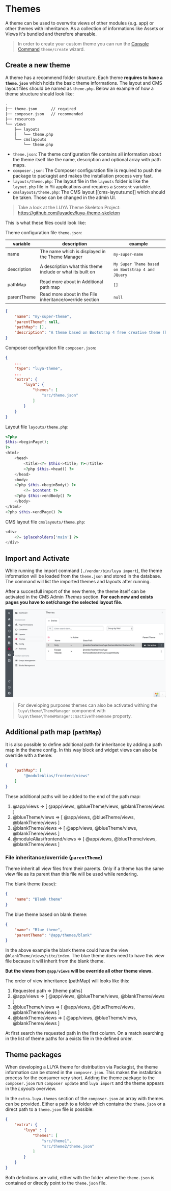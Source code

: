 # Themes

A theme can be used to overwrite views of other modules (e.g. app) or other themes with inheritance. As a collection of informations like Assets or Views it's bundled and therefore shareable.

> In order to create your custom theme you can run the [Console Command](/guide/app/console) `theme/create` wizard.

## Create a new theme

A theme has a recommend folder structure. Each theme **requires to have a `theme.json`** which holds the basic theme informations. The layout and CMS layout files should be named as `theme.php`. Below an example of how a theme structure should look like:

```
.
├── theme.json      // required
├── composer.json   // recommended
├── resources
└── views
    ├── layouts
    │   └── theme.php
    └── cmslayouts
        └── theme.php   
```

+ `theme.json`: The theme configuration file contains all information about the theme itself like the name, description and optional array with path maps.
+ `composer.json`: The Composer configuration file is required to push the package to packagist and makes the installation process very fast.
+ `layouts/theme.php`: The layout file in the `layouts` folder is like the `layout.php` file in Yii applications and requires a `$content` variable.
+ `cmslayouts/theme.php`: The CMS layout [[cms-layouts.md]] which should be taken. Those can be changed in the admin UI.

> Take a look at the LUYA Theme Skeleton Project: https://github.com/luyadev/luya-theme-skeleton

This is what these files could look like:

Theme configuration file `theme.json`:

|variable|description|example
|--------|-----------|-----
|name|The name which is displayed in the Theme Manager|`my-super-name`
|description|A description what this theme include or what its built on|`My Super Theme based on Bootstrap 4 and JQuery`
|pathMap|Read more about in Additional path map|`[]`
|parentTheme| Read more about in the File inheritance/override section|`null`

```json 
{
    "name": "my-super-theme",
    "parentTheme": null,
    "pathMap": [],
    "description": "A theme based on Bootstrap 4 free creative theme (https://startbootstrap.com/themes/creative/)"
}
```

Composer configuration file `composer.json`:

```json
{
    ...
    "type": "luya-theme",
    ...
    "extra": {
        "luya": {
            "themes": [
                "src/theme.json"
            ]
        }
    }
}
```

Layout file `layouts/theme.php`:

```php
<?php
$this->beginPage();
?>
<html>
    <head>
        <title><?= $this->title; ?></title>
        <?php $this->head() ?>
    </head>
    <body>
    <?php $this->beginBody() ?>
        <?= $content ?>
    <?php $this->endBody() ?>
    </body>
</html>
<?php $this->endPage() ?>
```

CMS layout file `cmslayouts/theme.php`:

```php
<div>
    <?= $placeholders['main'] ?>
</div>
```

## Import and Activate

While running the import command (`./vendor/bin/luya import`), the theme information will be loaded from the `theme.json` and stored in the database. The command will list the imported themes and layouts after running.

After a succesfull import of the new theme, the theme itself can be activated in the CMS Admin *Themes* section.
**For each new and exists pages you have to set/change the selected layout file.**

![theme-management](https://raw.githubusercontent.com/luyadev/luya/master/docs/guide/img/theme-management.png "LUYA theme management")

> For developing purposes themes can also be activated withing the `luya\theme\ThemeManager` component with `luya\theme\ThemeManager::$activeThemeName` property.

## Additional path map (`pathMap`)

It is also possible to define additional path for inheritance by adding a path map in the theme config. In this way block and widget views can also be override with a theme:

```json
{
    "pathMap": [
        "@moduleAlias/frontend/views"
    ]
}
```

These additional paths will be added to the end of the path map:

1. @app/views => [ @app/views, @blueTheme/views, @blankTheme/views ]
2. @blueTheme/views => [ @app/views, @blueTheme/views, @blankTheme/views ]
3. @blankTheme/views => [ @app/views, @blueTheme/views, @blankTheme/views ]
4. @moduleAlias/frontend/views => [ @app/views, @blueTheme/views, @blankTheme/views ]

### File inheritance/override (`parentTheme`)

Theme inherit all view files from their parents. Only if a theme has the same view file as its parent than this file will be used while rendering.

The blank theme (base):

```json
{
    "name": "Blank theme"
}
```

The blue theme based on blank theme:

```json
{
    "name": "Blue theme",
    "parentTheme": "@app/themes/blank"
}
```

In the above example the blank theme could have the view `@blankTheme/views/site/index`. The blue theme does need to have this view file because it will inherit from the blank theme.

**But the views from `@app/views` will be override all other theme views**.

The order of view inheritance (pathMap) will looks like this:

1. Requested path => [theme paths]
2. @app/views => [ @app/views, @blueTheme/views, @blankTheme/views ]
3. @blueTheme/views => [ @app/views, @blueTheme/views, @blankTheme/views ]
3. @blankTheme/views => [ @app/views, @blueTheme/views, @blankTheme/views ]


At first search the requested path in the first column. On a match searching in the list of theme paths for a exists file in the defined order.

## Theme packages

When developing a LUYA theme for distribution via Packagist, the theme information can be stored in the `composer.json`. This makes the installation process for the consumer very short. Adding the theme package to the `composer.json` run `composer update` and `luya import` and the theme appears in the *Layouts* overview.

In the `extra.luya.themes` section of the `composer.json` an array with themes can be provided. Either a path to a folder which contains the `theme.json` or a direct path to a `theme.json` file is possible:


```json
{
    "extra": {
        "luya" : {
            "themes": [
                "src/theme1",
                "src/theme2/theme.json"
            ]
        }
    }
}
```

Both definitions are valid, either with the folder where the `theme.json` is contained or directly point to the `theme.json` file.
